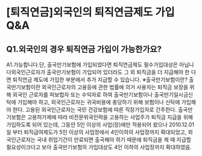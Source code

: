 # [퇴직연금]외국인의 퇴직연금제도 가입 Q&A
## Q1.외국인의 경우 퇴직연금 가입이 가능한가요?
A1.가능합니다.단, 출국만기보험에 가입되었다면 퇴직연금제도 필수가입대상은 아닙니다외국인근로자가 출국만기보험이 가입되어 있더라도 그 외 퇴직금을 더 지급해야 한 다면 퇴직연금
제도에 가입한 부분에서 추가 지급할 수 있습니다.
※출국만기보험이란?
출국만기보험이란 외국인근로자의 고용등에 관한 법률에 의거 사용자는 퇴직금 보장을 위해 외국인
근로자를 피보헙자 또는 수익자로 하여 출국만기보험이나 출국만기일시금신탁에 가입해야 하고, 외국인근로자는 귀국비용에 충당하기 위해 보험이나 신탁에 가입해야 한다. 고용된 외국인근로자는 국민
건강보험에 따른 직장가입자로 간주한다. 출국만기보험은 고용허가제에 따라 비전문위국인력을 고용하는 사업주가 퇴직금 지급을 위해 가입하도록 되어 있는데, 그동안 5인 이상의 사업(장)에만 적용되어 왔으나 2010.12.01일 부터 퇴직급여제도가 5인 이상의 사업장에서 4인이하의 사업장까지 확대되었고, 외국인근로자는 국내 취업기간이 만료되면 출국해야 하기 때문에 퇴직금을 제 때 지급할 필요성이크다고 보아 출국만기보험의 가입대상도 4인 이하의 사업장까지 확대하였음.

